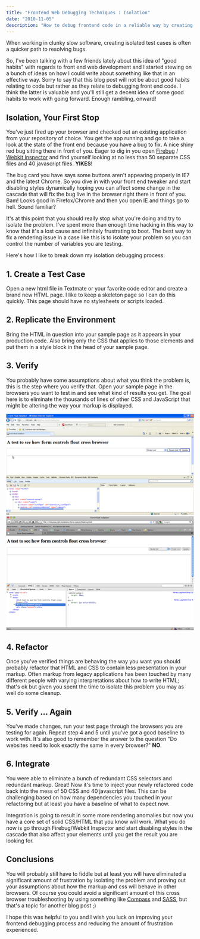 ```yaml
---
title: "Frontend Web Debugging Techniques : Isolation"
date: "2010-11-05"
description: "How to debug frontend code in a reliable way by creating an isolated example to work from."
---
```


<aside class="tldr">
When working in clunky slow software, creating isolated test cases is often a quicker path to resolving bugs.
</aside>

So, I've been talking with a few friends lately about this idea of "good habits" with regards to front end web development and I started stewing on a bunch of ideas on how I could write about something like that in an effective way. Sorry to say that this blog post will not be about good habits relating to code but rather as they relate to debugging front end code. I think the latter is valuable and you'll still get a decent idea of some good habits to work with going forward. Enough rambling, onward!

## Isolation, Your First Stop

You've just fired up your browser and checked out an existing application from your repository of choice. You get the app running and go to take a look at the state of the front end because you have a bug to fix. A nice shiny red bug sitting there in front of you. Eager to dig in you open [Firebug](https://www.getfirebug.com) / [Webkit Inspector](https://webkit.org/blog/1091/more-web-inspector-updates/) and find yourself looking at no less than 50 separate CSS files and 40 javascript files. **YIKES**!

The bug card you have says some buttons aren't appearing properly in IE7 and the latest Chrome. So you dive in with your front end tweaker and start disabling styles dynamically hoping you can affect some change in the cascade that will fix the bug live in the browser right there in front of you. Bam! Looks good in Firefox/Chrome and then you open IE and things go to hell. Sound familiar?

It's at this point that you should really stop what you're doing and try to isolate the problem. I've spent more than enough time hacking in this way to know that it's a lost cause and infinitely frustrating to boot. The best way to fix a rendering issue in a case like this is to isolate your problem so you can control the number of variables you are testing.

Here's how I like to break down my isolation debugging process:

## 1. Create a Test Case

Open a new html file in Textmate or your favorite code editor and create a brand new HTML page. I like to keep a skeleton page so I can do this quickly. This page should have no stylesheets or scripts loaded.

<script src="https://gist.github.com/davemo/665184.js"></script>

## 2. Replicate the Environment

Bring the HTML in question into your sample page as it appears in your production code. Also bring only the CSS that applies to those elements and put them in a style block in the head of your sample page.

<script src="https://gist.github.com/davemo/665183.js"></script>

## 3. Verify

You probably have some assumptions about what you think the problem is, this is the step where you verify that. Open your sample page in the browsers you want to test in and see what kind of results you get. The goal here is to eliminate the thousands of lines of other CSS and JavaScript that might be altering the way your markup is displayed.

![What floats look like in Internet Explorer 7](/img/frontend-debugging-isolation/form-float-isolation-ie.png)
![What floats look like in Safari](/img/frontend-debugging-isolation/form-float-isolation-safari.png)

## 4. Refactor

Once you've verified things are behaving the way you want you should probably refactor that HTML and CSS to contain less presentation in your markup. Often markup from legacy applications has been touched by many different people with varying interpretations about how to write HTML; that's ok but given you spent the time to isolate this problem you may as well do some cleanup.

## 5. Verify ... Again

You've made changes, run your test page through the browsers you are testing for again. Repeat step 4 and 5 until you've got a good baseline to work with. It's also good to remember the answer to the question "Do websites need to look exactly the same in every browser?" **NO**.

## 6. Integrate

You were able to eliminate a bunch of redundant CSS selectors and redundant markup. Great! Now it's time to inject your newly refactored code back into the mess of 50 CSS and 40 javascript files. This can be challenging based on how many dependencies you touched in your refactoring but at least you have a baseline of what to expect now.

Integration is going to result in some more rendering anomalies but now you have a core set of solid CSS/HTML that you know will work. What you do now is go through Firebug/Webkit Inspector and start disabling styles in the cascade that also affect your elements until you get the result you are looking for.

## Conclusions

You will probably still have to fiddle but at least you will have eliminated a significant amount of frustration by isolating the problem and proving out your assumptions about how the markup and css will behave in other browsers. Of course you could avoid a significant amount of this cross browser troubleshooting by using something like [Compass](https://compass-style.org/docs/) and [SASS](https://brandonmathis.com/blog/2010/09/21/fast-color-theming-with-compass-and-sass/),
but that's a topic for another blog post ;)

I hope this was helpful to you and I wish you luck on improving your frontend debugging process and reducing the amount of frustration experienced.
